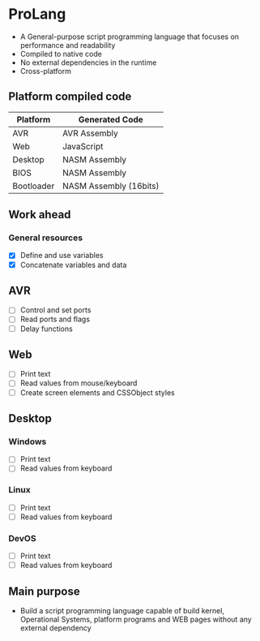 # ProLang

- A General-purpose script programming language that focuses on performance and readability
- Compiled to native code
- No external dependencies in the runtime
- Cross-platform

## Platform compiled code

Platform | Generated Code
-------- | --------------
AVR|AVR Assembly
Web|JavaScript
Desktop|NASM Assembly
BIOS|NASM Assembly
Bootloader|NASM Assembly (16bits)

## Work ahead

### General resources
- [x] Define and use variables
- [x] Concatenate variables and data

## AVR
- [ ] Control and set ports
- [ ] Read ports and flags
- [ ] Delay functions

## Web
- [ ] Print text
- [ ] Read values from mouse/keyboard
- [ ] Create screen elements and CSSObject styles

## Desktop
### Windows
- [ ] Print text
- [ ] Read values from keyboard

### Linux
- [ ] Print text
- [ ] Read values from keyboard

### DevOS
- [ ] Print text
- [ ] Read values from keyboard

## Main purpose
- Build a script programming language capable of build kernel, Operational Systems, platform programs and WEB pages without any external dependency
